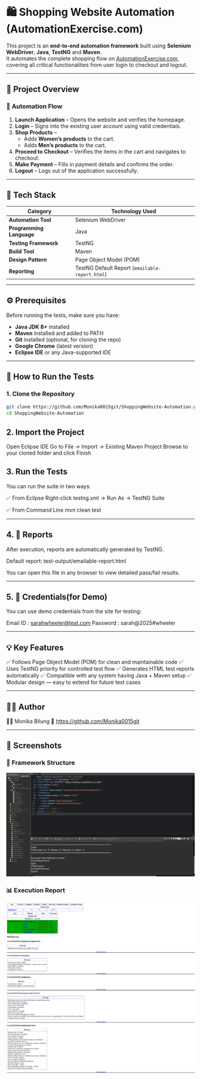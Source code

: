 # 🛍️ Shopping Website Automation (AutomationExercise.com)

This project is an **end-to-end automation framework** built using **Selenium WebDriver**, **Java**, **TestNG** and **Maven**.  
It automates the complete shopping flow on [AutomationExercise.com](https://automationexercise.com/), covering all critical functionalities from user login to checkout and logout.

---

## 🚀 Project Overview

### 🔄 **Automation Flow**
1. **Launch Application** – Opens the website and verifies the homepage.  
2. **Login** – Signs into the existing user account using valid credentials.  
3. **Shop Products** –  
   - Adds **Women’s products** to the cart.  
   - Adds **Men’s products** to the cart.  
4. **Proceed to Checkout** – Verifies the items in the cart and navigates to checkout.  
5. **Make Payment** – Fills in payment details and confirms the order.  
6. **Logout** – Logs out of the application successfully.

---

## 🧰 Tech Stack

| Category | Technology Used |
|-----------|------------------|
| **Automation Tool** | Selenium WebDriver |
| **Programming Language** | Java |
| **Testing Framework** | TestNG |
| **Build Tool** | Maven |
| **Design Pattern** | Page Object Model (POM) |
| **Reporting** | TestNG Default Report (`emailable-report.html`) |

---

## ⚙️ Prerequisites

Before running the tests, make sure you have:

- **Java JDK 8+** installed  
- **Maven** installed and added to PATH  
- **Git** installed (optional, for cloning the repo)  
- **Google Chrome** (latest version)  
- **Eclipse IDE** or any Java-supported IDE  

---

## 🧩 How to Run the Tests

### 1. Clone the Repository
```bash
git clone https://github.com/Monika0015git/ShoppingWebsite-Automation.git
cd ShoppingWebsite-Automation
```
## 2. Import the Project

Open Eclipse IDE
Go to File → Import → Existing Maven Project
Browse to your cloned folder and click Finish

## 3. Run the Tests
You can run the suite in two ways:

✅ From Eclipse
Right-click testng.xml → Run As → TestNG Suite

✅ From Command Line
mvn clean test

----

## 4. 🧾 Reports

After execution, reports are automatically generated by TestNG.

Default report:
test-output/emailable-report.html

You can open this file in any browser to view detailed pass/fail results.

---

## 5. 🔐 Credentials(for Demo)
You can use demo credentials from the site for testing:

Email ID : sarahwheeler@test.com
Password : sarah@2025#wheeler

---

## 💡 Key Features

✅ Follows Page Object Model (POM) for clean and maintainable code
✅ Uses TestNG priority for controlled test flow
✅ Generates HTML test reports automatically
✅ Compatible with any system having Java + Maven setup
✅ Modular design — easy to extend for future test cases

---
## 🧑‍💻 Author
👩‍💻 Monika Bilung
🔗 https://github.com/Monika0015git

---

## 📸 Screenshots

### 🧱 Framework Structure
![Framework Structure](screenshots/Framework%20Structure.png)

### 📊 Execution Report
![Execution Report](screenshots/Execution%20Report.png)

